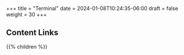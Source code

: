+++
title = "Terminal"
date = 2024-01-08T10:24:35-06:00
draft = false
weight = 30
+++

## Content Links

{{% children %}}

